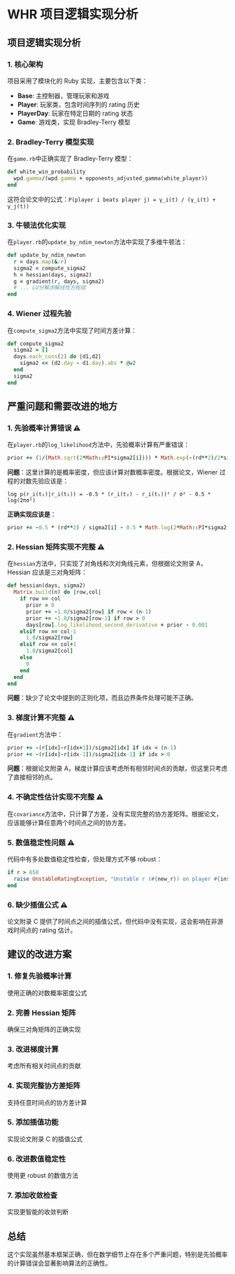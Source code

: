 # WHR 项目逻辑实现分析

## 项目逻辑实现分析

### 1. 核心架构

项目采用了模块化的 Ruby 实现，主要包含以下类：

-   **Base**: 主控制器，管理玩家和游戏
-   **Player**: 玩家类，包含时间序列的 rating 历史
-   **PlayerDay**: 玩家在特定日期的 rating 状态
-   **Game**: 游戏类，实现 Bradley-Terry 模型

### 2. Bradley-Terry 模型实现

在`game.rb`中正确实现了 Bradley-Terry 模型：

```ruby
def white_win_probability
  wpd.gamma/(wpd.gamma + opponents_adjusted_gamma(white_player))
end
```

这符合论文中的公式：`P(player i beats player j) = γ_i(t) / (γ_i(t) + γ_j(t))`

### 3. 牛顿法优化实现

在`player.rb`的`update_by_ndim_newton`方法中实现了多维牛顿法：

```ruby
def update_by_ndim_newton
  r = days.map(&:r)
  sigma2 = compute_sigma2
  h = hessian(days, sigma2)
  g = gradient(r, days, sigma2)
  # ... LU分解求解线性方程组
end
```

### 4. Wiener 过程先验

在`compute_sigma2`方法中实现了时间方差计算：

```ruby
def compute_sigma2
  sigma2 = []
  days.each_cons(2) do |d1,d2|
    sigma2 << (d2.day - d1.day).abs * @w2
  end
  sigma2
end
```

## 严重问题和需要改进的地方

### 1. 先验概率计算错误 ⚠️

在`player.rb`的`log_likelihood`方法中，先验概率计算有严重错误：

```ruby
prior += (1/(Math.sqrt(2*Math::PI*sigma2[i]))) * Math.exp(-(rd**2)/2*sigma2[i])
```

**问题**：这里计算的是概率密度，但应该计算对数概率密度。根据论文，Wiener 过程的对数先验应该是：

```
log p(r_i(t₂)|r_i(t₁)) = -0.5 * (r_i(t₂) - r_i(t₁))² / σ² - 0.5 * log(2πσ²)
```

**正确实现应该是**：

```ruby
prior += -0.5 * (rd**2) / sigma2[i] - 0.5 * Math.log(2*Math::PI*sigma2[i])
```

### 2. Hessian 矩阵实现不完整 ⚠️

在`hessian`方法中，只实现了对角线和次对角线元素，但根据论文附录 A，Hessian 应该是三对角矩阵：

```ruby
def hessian(days, sigma2)
  Matrix.build(n) do |row,col|
    if row == col
      prior = 0
      prior += -1.0/sigma2[row] if row < (n-1)
      prior += -1.0/sigma2[row-1] if row > 0
      days[row].log_likelihood_second_derivative + prior - 0.001
    elsif row == col-1
      1.0/sigma2[row]
    elsif row == col+1
      1.0/sigma2[col]
    else
      0
    end
  end
end
```

**问题**：缺少了论文中提到的正则化项，而且边界条件处理可能不正确。

### 3. 梯度计算不完整 ⚠️

在`gradient`方法中：

```ruby
prior += -(r[idx]-r[idx+1])/sigma2[idx] if idx < (n-1)
prior += -(r[idx]-r[idx-1])/sigma2[idx-1] if idx > 0
```

**问题**：根据论文附录 A，梯度计算应该考虑所有相邻时间点的贡献，但这里只考虑了直接相邻的点。

### 4. 不确定性估计实现不完整 ⚠️

在`covariance`方法中，只计算了方差，没有实现完整的协方差矩阵。根据论文，应该能够计算任意两个时间点之间的协方差。

### 5. 数值稳定性问题 ⚠️

代码中有多处数值稳定性检查，但处理方式不够 robust：

```ruby
if r > 650
  raise UnstableRatingException, "Unstable r (#{new_r}) on player #{inspect}"
end
```

### 6. 缺少插值公式 ⚠️

论文附录 C 提供了时间点之间的插值公式，但代码中没有实现，这会影响在非游戏时间点的 rating 估计。

## 建议的改进方案

### 1. 修复先验概率计算

使用正确的对数概率密度公式

### 2. 完善 Hessian 矩阵

确保三对角矩阵的正确实现

### 3. 改进梯度计算

考虑所有相关时间点的贡献

### 4. 实现完整协方差矩阵

支持任意时间点的协方差计算

### 5. 添加插值功能

实现论文附录 C 的插值公式

### 6. 改进数值稳定性

使用更 robust 的数值方法

### 7. 添加收敛检查

实现更智能的收敛判断

## 总结

这个实现虽然基本框架正确，但在数学细节上存在多个严重问题，特别是先验概率的计算错误会显著影响算法的正确性。
